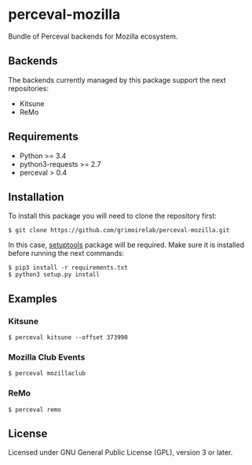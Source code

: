 # perceval-mozilla

Bundle of Perceval backends for Mozilla ecosystem.

## Backends

The backends currently managed by this package support the next repositories:

* Kitsune
* ReMo

## Requirements

* Python >= 3.4
* python3-requests >= 2.7
* perceval > 0.4

## Installation

To install this package you will need to clone the repository first:

```
$ git clone https://github.com/grimoirelab/perceval-mozilla.git
```

In this case, [setuptools](http://setuptools.readthedocs.io/en/latest/) package will be required.
Make sure it is installed before running the next commands:

```
$ pip3 install -r requirements.txt
$ python3 setup.py install
```

## Examples

### Kitsune

```
$ perceval kitsune --offset 373990
```

### Mozilla Club Events

```
$ perceval mozillaclub
```

### ReMo
```
$ perceval remo
```

## License

Licensed under GNU General Public License (GPL), version 3 or later.
